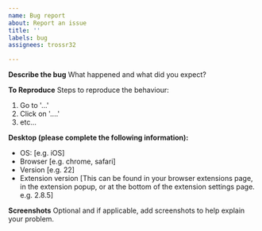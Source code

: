 ```yaml
---
name: Bug report
about: Report an issue
title: ''
labels: bug
assignees: trossr32

---
```


**Describe the bug**
What happened and what did you expect?

**To Reproduce**
Steps to reproduce the behaviour:
1. Go to '...'
2. Click on '....'
3. etc...

**Desktop (please complete the following information):**
 - OS: [e.g. iOS]
 - Browser [e.g. chrome, safari]
 - Version [e.g. 22]
 - Extension version [This can be found in your browser extensions page, in the extension popup, or at the bottom of the extension settings page. e.g. 2.8.5]

<!--**Smartphone (please complete the following information):**
 - Device: [e.g. iPhone6]
 - OS: [e.g. iOS8.1]
 - Browser [e.g. stock browser, safari]
 - Version [e.g. 22]-->

**Screenshots**
Optional and if applicable, add screenshots to help explain your problem.
